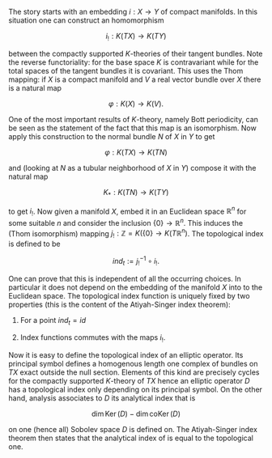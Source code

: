 The story starts with an embedding $i:X\to Y$ of compact manifolds. In this situation one can construct an homomorphism 

$$
i_{!}:K(T X)\longrightarrow K(T Y)
$$ 

between the compactly supported $K$-theories of their tangent bundles. Note the reverse functoriality: for the base space $K$ is contravariant while for the total spaces of the tangent bundles it is covariant. This uses the Thom mapping: if $X$ is a compact manifold and $V$ a real vector bundle over $X$ there is a natural map

$$
\varphi:K(X)\longrightarrow K(V).
$$ 

One of the most important results of $K$-theory, namely Bott periodicity, can be seen as the statement of the fact that this map is an isomorphism. Now apply this construction to the normal bundle $N$ of $X$ in $Y$ to get

$$
\varphi:K(T X)\longrightarrow K(T N)
$$

and (looking at $N$ as a tubular neighborhood of $X$ in $Y$) compose it with the natural map  

$$
K_*:K(T N)\longrightarrow K(T Y)
$$ 

to get $i_!$. 
Now given a manifold $X$, embed it in an Euclidean space $\mathbb{R}^n$ for some suitable $n$ and consider the inclusion $\{0\}\to \mathbb{R}^n$. This induces the (Thom isomorphism) mapping $j_!:\mathbb{Z}=K(\{0\} \longrightarrow K(T\mathbb{R}^n)$. The topological index is defined to be

$$
ind_t:=j_!^{-1}\circ i_!.
$$ 

One can prove that this is independent of all the occurring choices. In particular it does not depend on the embedding of the manifold $X$ into to the Euclidean space. The topological index function is uniquely fixed by two properties (this is the content of the Atiyah-Singer index theorem):

1. For a point $ind_t=id$

1. Index functions commutes with the maps $i_!$.

Now it is easy to define the topological index of an elliptic operator. Its principal symbol defines a homogenous length one complex of bundles on $T X$ exact outside the null section. Elements of this kind are precisely cycles for the compactly supported $K$-theory of $T X$ hence an elliptic operator $D$ has a topological index only depending on its principal symbol. On the other hand, analysis associates to $D$ its analytical index that is

$$
\operatorname{dim}\operatorname{Ker}(D)-\operatorname{dim}\operatorname{coKer}(D)
$$ 

on one (hence all) Sobolev space $D$ is defined on. The Atiyah-Singer index theorem then states that the analytical index of is equal to the topological one.